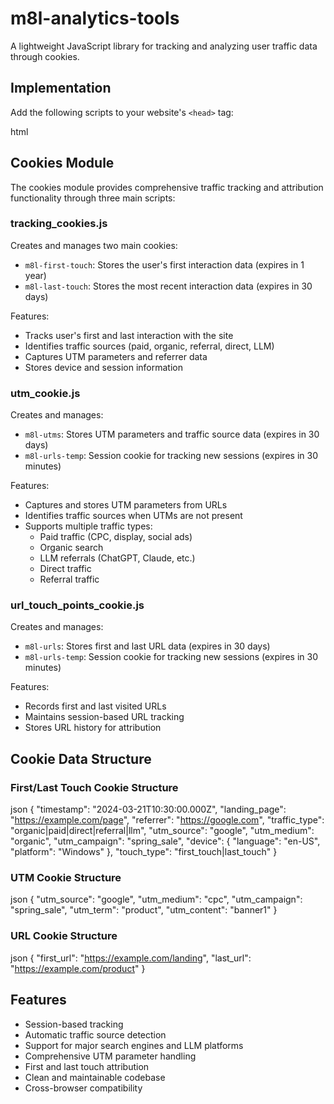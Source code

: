 # m8l-analytics-tools

A lightweight JavaScript library for tracking and analyzing user traffic data through cookies.

## Implementation

Add the following scripts to your website's `<head>` tag:

html
<!-- Main tracking script -->
<script src="https://cdn.jsdelivr.net/gh/your-repo/m8l-analytics-tools@latest/cookies/tracking_cookies.js"></script>
<!-- UTM tracking script -->
<script src="https://cdn.jsdelivr.net/gh/your-repo/m8l-analytics-tools@latest/cookies/utm_cookie.js"></script>
<!-- URL tracking script -->
<script src="https://cdn.jsdelivr.net/gh/your-repo/m8l-analytics-tools@latest/cookies/url_touch_points_cookie.js"></script>

## Cookies Module

The cookies module provides comprehensive traffic tracking and attribution functionality through three main scripts:

### tracking_cookies.js

Creates and manages two main cookies:
- `m8l-first-touch`: Stores the user's first interaction data (expires in 1 year)
- `m8l-last-touch`: Stores the most recent interaction data (expires in 30 days)

Features:
- Tracks user's first and last interaction with the site
- Identifies traffic sources (paid, organic, referral, direct, LLM)
- Captures UTM parameters and referrer data
- Stores device and session information

### utm_cookie.js

Creates and manages:
- `m8l-utms`: Stores UTM parameters and traffic source data (expires in 30 days)
- `m8l-urls-temp`: Session cookie for tracking new sessions (expires in 30 minutes)

Features:
- Captures and stores UTM parameters from URLs
- Identifies traffic sources when UTMs are not present
- Supports multiple traffic types:
  - Paid traffic (CPC, display, social ads)
  - Organic search
  - LLM referrals (ChatGPT, Claude, etc.)
  - Direct traffic
  - Referral traffic

### url_touch_points_cookie.js

Creates and manages:
- `m8l-urls`: Stores first and last URL data (expires in 30 days)
- `m8l-urls-temp`: Session cookie for tracking new sessions (expires in 30 minutes)

Features:
- Records first and last visited URLs
- Maintains session-based URL tracking
- Stores URL history for attribution

## Cookie Data Structure

### First/Last Touch Cookie Structure

json
{
"timestamp": "2024-03-21T10:30:00.000Z",
"landing_page": "https://example.com/page",
"referrer": "https://google.com",
"traffic_type": "organic|paid|direct|referral|llm",
"utm_source": "google",
"utm_medium": "organic",
"utm_campaign": "spring_sale",
"device": {
"language": "en-US",
"platform": "Windows"
},
"touch_type": "first_touch|last_touch"
}

### UTM Cookie Structure

json
{
  "utm_source": "google",
  "utm_medium": "cpc",
  "utm_campaign": "spring_sale",
  "utm_term": "product",
  "utm_content": "banner1"
}

### URL Cookie Structure

json
{
  "first_url": "https://example.com/landing",
  "last_url": "https://example.com/product"
}

## Features

- Session-based tracking
- Automatic traffic source detection
- Support for major search engines and LLM platforms
- Comprehensive UTM parameter handling
- First and last touch attribution
- Clean and maintainable codebase
- Cross-browser compatibility